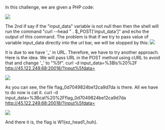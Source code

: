 In this challenge, we are given a PHP code:

![](https://hackmd.io/_uploads/H1J5Dd55n.png)

The 2nd if say if the "input_data" variable is not null then then the shell will run the command "curl --head " . $_POST['input_data']" and echo the output of this command. The problem is that if we try to pass value of variable input_data directly into the url bar, we will be stopped by this:
![](https://hackmd.io/_uploads/HJLGKuc9n.png)

It is due to we have '\_' in URL. Therefore, we have to try another approach. 
Here is the idea. We will pass URL in the POST method using cURL to avoid that and change '\_' to "%5f".
 curl -d input_data=%3Bls%20%2F http://45.122.249.68:20018/?input%5fdata=

![](https://hackmd.io/_uploads/HJiP9u95h.png)

As you can see, the file flag_0d7049824be12ca9d7da is there. All we have to do now is cat it.
 curl -d input_data=%3Bcat%20%2Fflag_0d7049824be12ca9d7da
http://45.122.249.68:20018/?input%5fdata=

![](https://hackmd.io/_uploads/HJmhjO9q3.png)

And there it is, the flag is W1{ez_head1_huh}.
 



